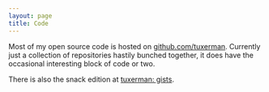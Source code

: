 ```yaml
---
layout: page
title: Code
---
```


Most of my open source code is hosted on [github.com/tuxerman](http://github.com/tuxerman). Currently just a collection of repositories hastily bunched together, it does have the occasional interesting block of code or two. 

There is also the snack edition at [tuxerman: gists](http://gist.github.com/tuxerman).
